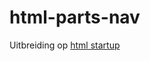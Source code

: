 html-parts-nav
==============

Uitbreiding op [html startup](https://github.com/nweevers/html_startup_inuit)